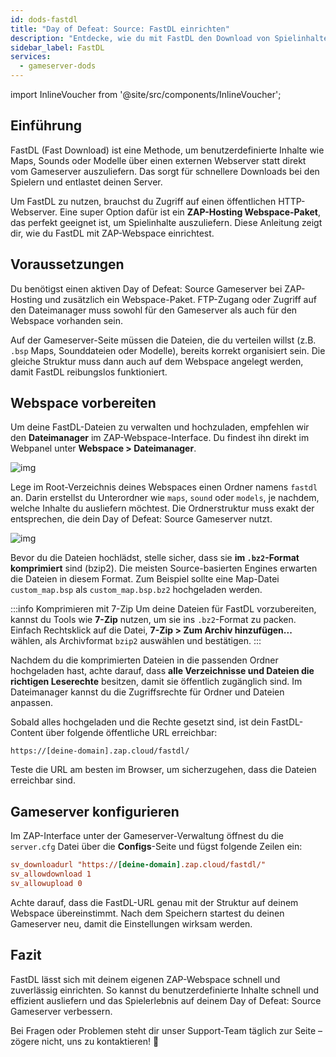 ```yaml
---
id: dods-fastdl
title: "Day of Defeat: Source: FastDL einrichten"
description: "Entdecke, wie du mit FastDL den Download von Spielinhalten beschleunigst und die Serverlast reduzierst – mit ZAP-Hosting Webspace → Jetzt mehr erfahren"
sidebar_label: FastDL
services:
  - gameserver-dods
---
```


import InlineVoucher from '@site/src/components/InlineVoucher';


## Einführung

FastDL (Fast Download) ist eine Methode, um benutzerdefinierte Inhalte wie Maps, Sounds oder Modelle über einen externen Webserver statt direkt vom Gameserver auszuliefern. Das sorgt für schnellere Downloads bei den Spielern und entlastet deinen Server.

Um FastDL zu nutzen, brauchst du Zugriff auf einen öffentlichen HTTP-Webserver. Eine super Option dafür ist ein **ZAP-Hosting Webspace-Paket**, das perfekt geeignet ist, um Spielinhalte auszuliefern. Diese Anleitung zeigt dir, wie du FastDL mit ZAP-Webspace einrichtest.

<InlineVoucher />

## Voraussetzungen

Du benötigst einen aktiven Day of Defeat: Source Gameserver bei ZAP-Hosting und zusätzlich ein Webspace-Paket. FTP-Zugang oder Zugriff auf den Dateimanager muss sowohl für den Gameserver als auch für den Webspace vorhanden sein.

Auf der Gameserver-Seite müssen die Dateien, die du verteilen willst (z.B. `.bsp` Maps, Sounddateien oder Modelle), bereits korrekt organisiert sein. Die gleiche Struktur muss dann auch auf dem Webspace angelegt werden, damit FastDL reibungslos funktioniert.

## Webspace vorbereiten

Um deine FastDL-Dateien zu verwalten und hochzuladen, empfehlen wir den **Dateimanager** im ZAP-Webspace-Interface. Du findest ihn direkt im Webpanel unter **Webspace > Dateimanager**.

![img](https://screensaver01.zap-hosting.com/index.php/s/dptRwGTgL6bHXrE/preview)

Lege im Root-Verzeichnis deines Webspaces einen Ordner namens `fastdl` an. Darin erstellst du Unterordner wie `maps`, `sound` oder `models`, je nachdem, welche Inhalte du ausliefern möchtest. Die Ordnerstruktur muss exakt der entsprechen, die dein Day of Defeat: Source Gameserver nutzt.

![img](https://screensaver01.zap-hosting.com/index.php/s/beCCJPFT5si3wRZ/preview)

Bevor du die Dateien hochlädst, stelle sicher, dass sie **im `.bz2`-Format komprimiert** sind (bzip2). Die meisten Source-basierten Engines erwarten die Dateien in diesem Format. Zum Beispiel sollte eine Map-Datei `custom_map.bsp` als `custom_map.bsp.bz2` hochgeladen werden.

:::info Komprimieren mit 7-Zip
Um deine Dateien für FastDL vorzubereiten, kannst du Tools wie **7-Zip** nutzen, um sie ins `.bz2`-Format zu packen. Einfach Rechtsklick auf die Datei, **7-Zip > Zum Archiv hinzufügen...** wählen, als Archivformat `bzip2` auswählen und bestätigen.
:::

Nachdem du die komprimierten Dateien in die passenden Ordner hochgeladen hast, achte darauf, dass **alle Verzeichnisse und Dateien die richtigen Leserechte** besitzen, damit sie öffentlich zugänglich sind. Im Dateimanager kannst du die Zugriffsrechte für Ordner und Dateien anpassen.

Sobald alles hochgeladen und die Rechte gesetzt sind, ist dein FastDL-Content über folgende öffentliche URL erreichbar:

```
https://[deine-domain].zap.cloud/fastdl/
```

Teste die URL am besten im Browser, um sicherzugehen, dass die Dateien erreichbar sind.

## Gameserver konfigurieren

Im ZAP-Interface unter der Gameserver-Verwaltung öffnest du die `server.cfg` Datei über die **Configs**-Seite und fügst folgende Zeilen ein:

```cfg
sv_downloadurl "https://[deine-domain].zap.cloud/fastdl/"
sv_allowdownload 1
sv_allowupload 0
```

Achte darauf, dass die FastDL-URL genau mit der Struktur auf deinem Webspace übereinstimmt. Nach dem Speichern startest du deinen Gameserver neu, damit die Einstellungen wirksam werden.

## Fazit

FastDL lässt sich mit deinem eigenen ZAP-Webspace schnell und zuverlässig einrichten. So kannst du benutzerdefinierte Inhalte schnell und effizient ausliefern und das Spielerlebnis auf deinem Day of Defeat: Source Gameserver verbessern.

Bei Fragen oder Problemen steht dir unser Support-Team täglich zur Seite – zögere nicht, uns zu kontaktieren! 🙂

<InlineVoucher />